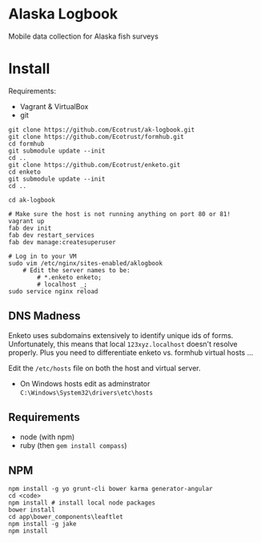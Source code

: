 Alaska Logbook
===============

Mobile data collection for Alaska fish surveys

Install
========
Requirements:
* Vagrant & VirtualBox
* git


```
git clone https://github.com/Ecotrust/ak-logbook.git
git clone https://github.com/Ecotrust/formhub.git
cd formhub
git submodule update --init
cd ..
git clone https://github.com/Ecotrust/enketo.git
cd enketo
git submodule update --init
cd ..

cd ak-logbook

# Make sure the host is not running anything on port 80 or 81!
vagrant up
fab dev init
fab dev restart_services
fab dev manage:createsuperuser

# Log in to your VM
sudo vim /etc/nginx/sites-enabled/aklogbook
    # Edit the server names to be: 
        # *.enketo enketo;
        # localhost _;
sudo service nginx reload
```

## DNS Madness

Enketo uses subdomains extensively to identify unique ids of forms. Unfortunately, 
this means that local `123xyz.localhost` doesn't resolve properly. Plus you need to
differentiate enketo vs. formhub virtual hosts ...

Edit the `/etc/hosts` file on both the host and virtual server.

* On Windows hosts edit as adminstrator `C:\Windows\System32\drivers\etc\hosts`

## Requirements
* node (with npm)
* ruby (then `gem install compass`)

## NPM

    npm install -g yo grunt-cli bower karma generator-angular
    cd <code>
    npm install # install local node packages
    bower install
    cd app\bower_components\leaftlet
    npm install -g jake
    npm install

